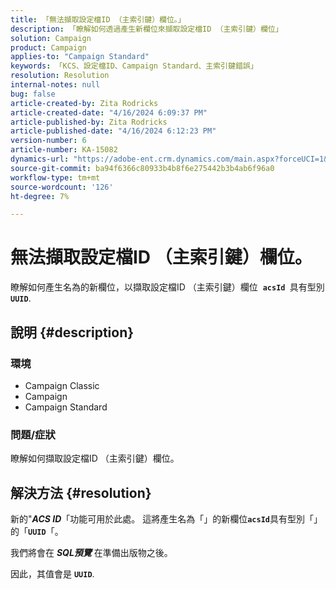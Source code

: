 ```yaml
---
title: 「無法擷取設定檔ID （主索引鍵）欄位。」
description: 「瞭解如何透過產生新欄位來擷取設定檔ID （主索引鍵）欄位」
solution: Campaign
product: Campaign
applies-to: "Campaign Standard"
keywords: 「KCS、設定檔ID、Campaign Standard、主索引鍵錯誤」
resolution: Resolution
internal-notes: null
bug: false
article-created-by: Zita Rodricks
article-created-date: "4/16/2024 6:09:37 PM"
article-published-by: Zita Rodricks
article-published-date: "4/16/2024 6:12:23 PM"
version-number: 6
article-number: KA-15082
dynamics-url: "https://adobe-ent.crm.dynamics.com/main.aspx?forceUCI=1&pagetype=entityrecord&etn=knowledgearticle&id=5a585b78-1cfc-ee11-a1ff-6045bd0065b6"
source-git-commit: ba94f6366c80933b4b8f6e275442b3b4ab6f96a0
workflow-type: tm+mt
source-wordcount: '126'
ht-degree: 7%

---
```


# 無法擷取設定檔ID （主索引鍵）欄位。


瞭解如何產生名為的新欄位，以擷取設定檔ID （主索引鍵）欄位  <b>`acsId `</b>具有型別 <b>`UUID`</b>.

## 說明 {#description}


### <b>環境</b>



- Campaign Classic
- Campaign
- Campaign Standard




### <b>問題/症狀</b>

瞭解如何擷取設定檔ID （主索引鍵）欄位。


## 解決方法 {#resolution}


新的&quot;<b>*ACS ID</b>*「功能可用於此處。 這將產生名為「」的新欄位<b>`acsId`</b>具有型別「」的「<b>`UUID`</b>「。

我們將會在 <b>*SQL預覽</b>* 在準備出版物之後。

因此，其值會是 <b>`UUID`</b>.
